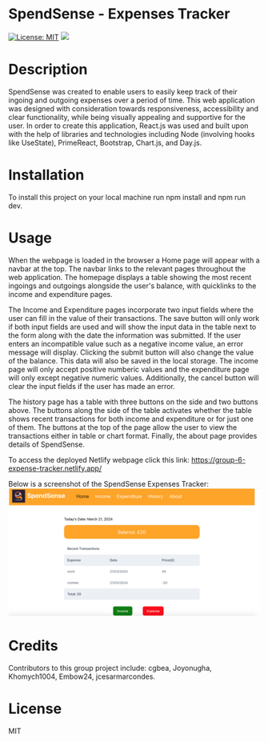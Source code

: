 # SpendSense - Expenses Tracker

[![License: MIT](https://img.shields.io/badge/License-MIT-yellow.svg)](https://opensource.org/licenses/MIT) ![](https://komarev.com/ghpvc/?username=cgbea)

# Description
SpendSense was created to enable users to easily keep track of their ingoing and outgoing expenses over a period of time. This web application was designed with consideration towards responsiveness, accessibility and clear functionality, while being visually appealing and supportive for the user. In order to create this application, React.js was used and built upon with the help of libraries and technologies including Node (involving hooks like UseState), PrimeReact, Bootstrap, Chart.js, and Day.js.

# Installation
To install this project on your local machine run npm install and npm run dev. 

# Usage
When the webpage is loaded in the browser a Home page will appear with a navbar at the top. The navbar links to the relevant pages throughout the web application. The homepage displays a table showing the most recent ingoings and outgoings alongside the user's balance, with quicklinks to the income and expenditure pages.

The Income and Expenditure pages incorporate two input fields where the user can fill in the value of their transactions. The save button will only work if both input fields are used and will show the input data in the table next to the form along with the date the information was submitted. If the user enters an incompatible value such as a negative income value, an error message will display. Clicking the submit button will also change the value of the balance. This data will also be saved in the local storage. The income page will only accept positive numberic values and the expenditure page will only except negative numeric values. Additionally, the cancel button will clear the input fields if the user has made an error. 

The history page has a table with three buttons on the side and two buttons above. The buttons along the side of the table activates whether the table shows recent transactions for both income and expenditure or for just one of them. The buttons at the top of the page allow the user to view the transactions either in table or chart format. Finally, the about page provides details of SpendSense.

To access the deployed Netlify webpage click this link: https://group-6-expense-tracker.netlify.app/ 

Below is a screenshot of the SpendSense Expenses Tracker:
![screenshot](/src/assets/screenshot.png)

# Credits
Contributors to this group project include:
cgbea, Joyonugha, Khomych1004, Embow24, jcesarmarcondes.

# License
MIT







